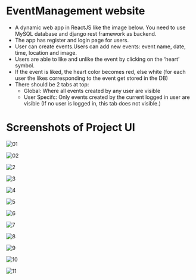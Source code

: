 # EventManagement website
 - A dynamic web app in ReactJS like the image below. You need to use MySQL database and django rest framework as backend.
 - The app has register and login page for users.
 - User can create events.Users can add new events: event name, date, time, location and image.
 - Users are able to like and unlike the event by clicking on the ‘heart’ symbol.
 - If the event is liked, the heart color becomes red, else white (for each user the likes corresponding to the event get stored in the DB)
 - There should be 2 tabs at top:
   - Global: Where all events created by any user are visible
   - User Specifc: Only events created by the current logged in user are visible (If no user is logged in, this tab does not visible.)

# Screenshots of Project UI

![01](https://github.com/QuantumCode01/eventmanagementwebsite/assets/121271945/39930223-a321-4f33-9ca7-96f51d50a44e)



![02](https://github.com/QuantumCode01/eventmanagementwebsite/assets/121271945/920a247f-4a1e-4b61-b831-0787df24a12c)


![2](https://github.com/QuantumCode01/eventmanagementwebsite/assets/121271945/1719558e-3bdb-4191-a68e-815cc8601ea9)


![3](https://github.com/QuantumCode01/eventmanagementwebsite/assets/121271945/1d774f9b-aac2-4606-9cb5-d0c9560f14af)



![4](https://github.com/QuantumCode01/eventmanagementwebsite/assets/121271945/0b99ded1-4900-4508-8f80-481ae2095464)


![5](https://github.com/QuantumCode01/eventmanagementwebsite/assets/121271945/78ead9e3-4c39-47cb-9f80-7ebc63f5a600)


![6](https://github.com/QuantumCode01/eventmanagementwebsite/assets/121271945/e25cb000-cb6a-4b44-84ca-272347162a65)


![7](https://github.com/QuantumCode01/eventmanagementwebsite/assets/121271945/6fb173c4-636e-40ed-9401-d32dd0c32709)


![8](https://github.com/QuantumCode01/eventmanagementwebsite/assets/121271945/2206ed04-7970-445a-91ff-fc8912fe1547)


![9](https://github.com/QuantumCode01/eventmanagementwebsite/assets/121271945/265ebe43-6abd-45d9-a294-3d0c60b44d56)


![10](https://github.com/QuantumCode01/eventmanagementwebsite/assets/121271945/b29a106c-e068-482e-a47d-bbb92a90241e)


![11](https://github.com/QuantumCode01/eventmanagementwebsite/assets/121271945/c146e4cd-97e8-4a75-aa38-24cd06eedee2)

